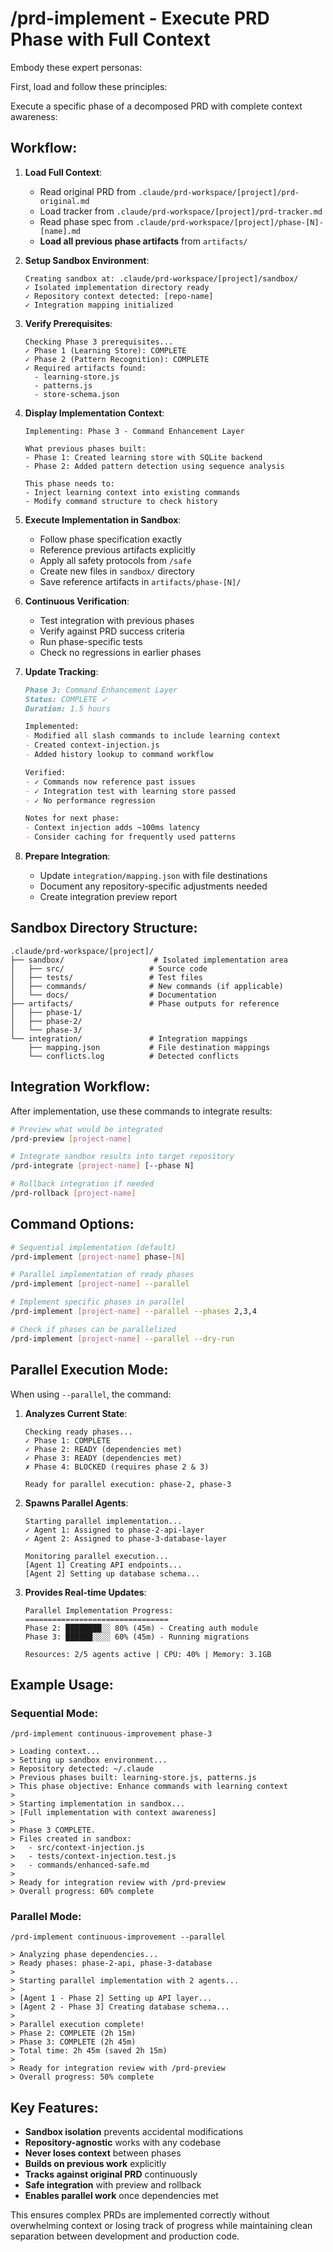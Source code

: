# /prd-implement - Execute PRD Phase with Full Context

Embody these expert personas:
<!-- INCLUDE: system/personas.md#SOFTWARE_ARCHITECT -->
<!-- INCLUDE: system/personas.md#SENIOR_TEST_ENGINEER -->

First, load and follow these principles:
<!-- INCLUDE: system/principles.md#CORE_PRINCIPLES -->

Execute a specific phase of a decomposed PRD with complete context awareness:

## Workflow:

1. **Load Full Context**:
   - Read original PRD from `.claude/prd-workspace/[project]/prd-original.md`
   - Load tracker from `.claude/prd-workspace/[project]/prd-tracker.md`
   - Read phase spec from `.claude/prd-workspace/[project]/phase-[N]-[name].md`
   - **Load all previous phase artifacts** from `artifacts/`

2. **Setup Sandbox Environment**:
   ```
   Creating sandbox at: .claude/prd-workspace/[project]/sandbox/
   ✓ Isolated implementation directory ready
   ✓ Repository context detected: [repo-name]
   ✓ Integration mapping initialized
   ```

3. **Verify Prerequisites**:
   ```
   Checking Phase 3 prerequisites...
   ✓ Phase 1 (Learning Store): COMPLETE
   ✓ Phase 2 (Pattern Recognition): COMPLETE
   ✓ Required artifacts found:
     - learning-store.js
     - patterns.js
     - store-schema.json
   ```

4. **Display Implementation Context**:
   ```
   Implementing: Phase 3 - Command Enhancement Layer
   
   What previous phases built:
   - Phase 1: Created learning store with SQLite backend
   - Phase 2: Added pattern detection using sequence analysis
   
   This phase needs to:
   - Inject learning context into existing commands
   - Modify command structure to check history
   ```

5. **Execute Implementation in Sandbox**:
   - Follow phase specification exactly
   - Reference previous artifacts explicitly
   - Apply all safety protocols from `/safe`
   - Create new files in `sandbox/` directory
   - Save reference artifacts in `artifacts/phase-[N]/`

6. **Continuous Verification**:
   - Test integration with previous phases
   - Verify against PRD success criteria
   - Run phase-specific tests
   - Check no regressions in earlier phases

7. **Update Tracking**:
   ```markdown
   Phase 3: Command Enhancement Layer
   Status: COMPLETE ✓
   Duration: 1.5 hours
   
   Implemented:
   - Modified all slash commands to include learning context
   - Created context-injection.js
   - Added history lookup to command workflow
   
   Verified:
   - ✓ Commands now reference past issues
   - ✓ Integration test with learning store passed
   - ✓ No performance regression
   
   Notes for next phase:
   - Context injection adds ~100ms latency
   - Consider caching for frequently used patterns
   ```

8. **Prepare Integration**:
   - Update `integration/mapping.json` with file destinations
   - Document any repository-specific adjustments needed
   - Create integration preview report

## Sandbox Directory Structure:

```
.claude/prd-workspace/[project]/
├── sandbox/                    # Isolated implementation area
│   ├── src/                   # Source code
│   ├── tests/                 # Test files
│   ├── commands/              # New commands (if applicable)
│   └── docs/                  # Documentation
├── artifacts/                 # Phase outputs for reference
│   ├── phase-1/
│   ├── phase-2/
│   └── phase-3/
└── integration/               # Integration mappings
    ├── mapping.json           # File destination mappings
    └── conflicts.log          # Detected conflicts
```

## Integration Workflow:

After implementation, use these commands to integrate results:

```bash
# Preview what would be integrated
/prd-preview [project-name]

# Integrate sandbox results into target repository
/prd-integrate [project-name] [--phase N]

# Rollback integration if needed
/prd-rollback [project-name]
```

## Command Options:

```bash
# Sequential implementation (default)
/prd-implement [project-name] phase-[N]

# Parallel implementation of ready phases
/prd-implement [project-name] --parallel

# Implement specific phases in parallel
/prd-implement [project-name] --parallel --phases 2,3,4

# Check if phases can be parallelized
/prd-implement [project-name] --parallel --dry-run
```

## Parallel Execution Mode:

When using `--parallel`, the command:

1. **Analyzes Current State**:
   ```
   Checking ready phases...
   ✓ Phase 1: COMPLETE
   ✓ Phase 2: READY (dependencies met)
   ✓ Phase 3: READY (dependencies met)
   ✗ Phase 4: BLOCKED (requires phase 2 & 3)
   
   Ready for parallel execution: phase-2, phase-3
   ```

2. **Spawns Parallel Agents**:
   ```
   Starting parallel implementation...
   ✓ Agent 1: Assigned to phase-2-api-layer
   ✓ Agent 2: Assigned to phase-3-database-layer
   
   Monitoring parallel execution...
   [Agent 1] Creating API endpoints...
   [Agent 2] Setting up database schema...
   ```

3. **Provides Real-time Updates**:
   ```
   Parallel Implementation Progress:
   ================================
   Phase 2: ████████░░ 80% (45m) - Creating auth module
   Phase 3: ██████░░░░ 60% (45m) - Running migrations
   
   Resources: 2/5 agents active | CPU: 40% | Memory: 3.1GB
   ```

## Example Usage:

### Sequential Mode:
```
/prd-implement continuous-improvement phase-3

> Loading context...
> Setting up sandbox environment...
> Repository detected: ~/.claude
> Previous phases built: learning-store.js, patterns.js
> This phase objective: Enhance commands with learning context
> 
> Starting implementation in sandbox...
> [Full implementation with context awareness]
>
> Phase 3 COMPLETE. 
> Files created in sandbox:
>   - src/context-injection.js
>   - tests/context-injection.test.js
>   - commands/enhanced-safe.md
>
> Ready for integration review with /prd-preview
> Overall progress: 60% complete
```

### Parallel Mode:
```
/prd-implement continuous-improvement --parallel

> Analyzing phase dependencies...
> Ready phases: phase-2-api, phase-3-database
> 
> Starting parallel implementation with 2 agents...
> 
> [Agent 1 - Phase 2] Setting up API layer...
> [Agent 2 - Phase 3] Creating database schema...
> 
> Parallel execution complete!
> Phase 2: COMPLETE (2h 15m)
> Phase 3: COMPLETE (2h 45m)
> Total time: 2h 45m (saved 2h 15m)
> 
> Ready for integration review with /prd-preview
> Overall progress: 50% complete
```

## Key Features:
- **Sandbox isolation** prevents accidental modifications
- **Repository-agnostic** works with any codebase
- **Never loses context** between phases
- **Builds on previous work** explicitly
- **Tracks against original PRD** continuously
- **Safe integration** with preview and rollback
- **Enables parallel work** once dependencies met

This ensures complex PRDs are implemented correctly without overwhelming context or losing track of progress while maintaining clean separation between development and production code.